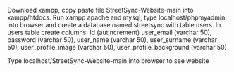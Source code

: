 Download xampp, copy paste file StreetSync-Website-main into xampp/htdocs.
Run xampp apache and mysql, type localhost/phpmyadmin into browser and create a database named streetsync with table users.
In users table create columns:
Id (autincrement)
user_email (varchar 50),
password (varchar 50),
user_name (varchar 50),
user_surname (varchar 50),
user_profile_image (varchar 50),
user_profile_background (varchar 50)

Type localhost/StreetSync-Website-main into browser to see website
